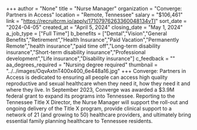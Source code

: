 +++
author = "None"
title = "Nurse Manager"
organization = "Converge: Partners in Access"
location = "Remote, Tennessee"
salary = "$106,461"
link = "https://recruitcrm.io/apply/17107976263360048134vTI"
sort_date = "2024-04-05"
created_at = "April 5, 2024"
closing_date = "May 1, 2024"
a_job_type = ["Full Time"]
b_benefits = ["Dental","Vision","General Benefits","Retirement","Health Insurance","Paid Vacation","Permanently Remote","health insurance","paid time off","Long-term disability insurance","Short-term disability insurance","Professional development","Life insurance","Disability insurance"]
c_feedback = ""
aa_degrees_required = "Nursing degree required"
thumbnail = "../../images/OqvAxtnT400x400_6e448a16.jpg"
+++
Converge: Partners in Access is dedicated to ensuring all people can access high quality reproductive and sexual healthcare when they need it, how they need it and where they live. In September 2023, Converge was awarded a $3.9M federal grant to expand its programs into Tennessee. Reporting to the Tennessee Title X Director, the Nurse Manager will support the roll-out and ongoing delivery of the Title X program, provide clinical support to a network of 21 (and growing to 50) healthcare providers, and ultimately bring essential family planning healthcare to Tennessee residents.  